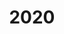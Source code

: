 ---
title: "2020"
excerpt: "2020.10.27-31, The fifth training class for party branch secretaries, Xibai Po, China"
---
